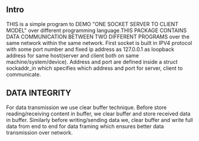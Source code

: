 ## Intro
THIS is a simple program to DEMO "ONE SOCKET SERVER TO CLIENT MODEL" over different programming language.THIS PACKAGE CONTAINS DATA COMMUNICATION BETWEEN TWO DIFFERENT PROGRAMS over the same network within the same network. First socket is built in IPV4 protocol with some port number and fixed ip address as 127.0.0.1 as loopback address for same host(server and client both on same machine/system/device). Address and port are defined inside a struct sockaddr_in which specifies which address and port for server, client to communicate. 

## DATA INTEGRITY
For data transmission we use clear buffer technique. Before store reading/receiving content in buffer, we clear buffer and store received data in buffer. Similarly before writing/sending data we, clear buffer and write full data from end to end for data framing which ensures better data transmission over network.